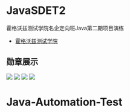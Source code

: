 # JavaSDET2

霍格沃兹测试学院名企定向班Java第二期项目演练
- [霍格沃兹测试学院](https://testerh.ke.qq.com/)

## 勋章展示
![](https://ssl.testing-studio.com/sonarqube/api/project_badges/measure?project=org.sonarqube%3Asonarqube-scanner&metric=bugs)
![](https://ssl.testing-studio.com/sonarqube/api/project_badges/measure?project=org.sonarqube%3Asonarqube-scanner&metric=code_smells)
![](https://ssl.testing-studio.com/sonarqube/api/project_badges/measure?project=org.sonarqube%3Asonarqube-scanner&metric=coverage)
![](https://ssl.testing-studio.com/sonarqube/api/project_badges/measure?project=org.sonarqube%3Asonarqube-scanner&metric=duplicated_lines_density)
# Java-Automation-Test
